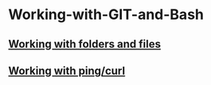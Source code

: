 # Working-with-GIT-and-Bash
## [Working with folders and files](https://github.com/usernastyagaranina/Git_bash/blob/main/bash%201.txt.txt)
## [Working with ping/curl](https://github.com/usernastyagaranina/Git_bash/blob/main/bash%202.txt.txt)
